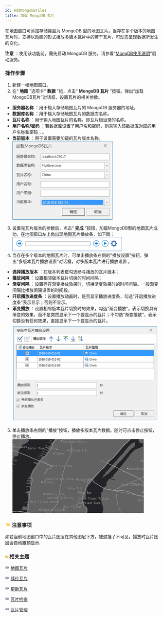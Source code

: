 ```yaml
---
id: AddMongoDBTiles
title: 加载 MongoDB 瓦片
---
```

在地图窗口可添加存储类型为 MongoDB
型的地图瓦片。当存在多个版本的地图瓦片时，支持以动画的形式播放多版本瓦片中的若干瓦片，可动态呈现数据所发生的变化。

**注意** ：使用该功能前，需先启动 MongoDB 服务，请参看“[MongDB使用说明](../../Features/TechDocument/MongoDBDatabaseGuide)”启动服务。

### 操作步骤

1. 新建一幅地图窗口。
2. 在“ **地图** ”选项卡“ **数据** ”组，点击“ **MongoDB 瓦片** ”按钮。弹出“加载MongoDB瓦片”对话框，设置瓦片的相关参数。
  * **服务器名称** ：用于输入存储地图瓦片的 MongoDB 服务器的地址。
  * **数据库名称** ：用于输入存储地图瓦片的数据库名称。 
  * **瓦片名称** ：用于输入地图瓦片的名称，即瓦片根目录的名称。 
  * **用户名称/密码** ：若数据库设置了用户名和密码，则需输入该数据库对应的用户名称和密码；。 
  * **当前版本** ：用于设置需要加载的瓦片版本名称。<br/>![](img/LoadMultiversionCache.jpg)  
3. 设置完瓦片版本的参数后，点击“ **完成** ”按钮，加载MongoDB型的地图瓦片成功，在地图窗口左上角出现地图瓦片播放条，如下图：<br/>![](img/MultiversionCacheBar.png)  
4. 当存在多个版本的地图瓦片时，可单击播放条右侧的"播放设置"按钮，弹出”多版本瓦片播放设置“对话框，对多版本瓦片进行播放设置 。 
  * **选择播放版本** ：在版本列表框勾选参与播放的瓦片版本；
  * **播放间隔** ：设置相邻版本瓦片切换的时间间隔；
  * **渐变间隔** ：设置存在渐变播放效果时，切换渐变效果时的时间间隔。一般渐变间隔比播放间隔设置的时间段。
  * **开启播放进度条** ：设置播放动画时，是否显示播放进度条，勾选“开启播放进度条”表示显示；否则不显示。
  * **渐变播放** ：设置相邻版本瓦片切换时的效果，勾选“渐变播放”，表示切换具有渐变的效果，而不是突然显示下一个要显示的瓦片；不勾选“渐变播放”，表示切换没有任何效果，直接显示下一个要显示的瓦片。<br/>![](img/MultiversionCachefeature.png)  
5. 单击播放条右侧的"播放"按钮，播放多版本瓦片数据。随时可点击停止按钮，停止播放。<br/>![](img/MultiversioncacheDisplay.gif)    

### ![](../img/note.png)注意事项

如若当前地图窗口中的瓦片图层在其他图层下方，被遮挡了不可见，播放时瓦片图层会自动置顶显示.

### ![](../img/seealso.png)相关主题

![](../img/smalltitle.png)  [地图瓦片](MapTiles)

![](../img/smalltitle.png)  [续传瓦片](RecoverTiles)

![](../img/smalltitle.png)  [更新瓦片](UpdateTiles)

![](../img/smalltitle.png)  [瓦片检查](CheckTlies)

![](../img/smalltitle.png)  [瓦片管理](MongoDBTilesManger)
